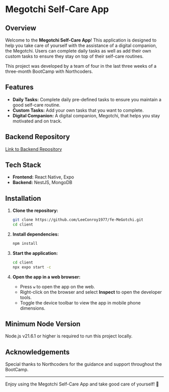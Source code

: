 # Megotchi Self-Care App

## Overview

Welcome to the **Megotchi Self-Care App**! This application is designed to help you take care of yourself with the assistance of a digital companion, the Megotchi. Users can complete daily tasks as well as add their own custom tasks to ensure they stay on top of their self-care routines.

This project was developed by a team of four in the last three weeks of a three-month BootCamp with Northcoders.

## Features

- **Daily Tasks:** Complete daily pre-defined tasks to ensure you maintain a good self-care routine.
- **Custom Tasks:** Add your own tasks that you want to complete.
- **Digital Companion:** A digital companion, Megotchi, that helps you stay motivated and on track.

## Backend Repository

[Link to Backend Repository](https://github.com/joecomyn/be-megotchi.git)

## Tech Stack

- **Frontend:** React Native, Expo
- **Backend:** NestJS, MongoDB

## Installation

1. **Clone the repository:**

    ```bash
    git clone https://github.com/LeeConroy1977/fe-MeGotchi.git
    cd client
    ```

2. **Install dependencies:**

    ```bash
    npm install
    ```

3. **Start the application:**

    ```bash
    cd client
    npx expo start -c
    ```

4. **Open the app in a web browser:**

    - Press `w` to open the app on the web.
    - Right-click on the browser and select **Inspect** to open the developer tools.
    - Toggle the device toolbar to view the app in mobile phone dimensions.

## Minimum Node Version

Node.js v21.6.1 or higher is required to run this project locally.

## Acknowledgements

Special thanks to Northcoders for the guidance and support throughout the BootCamp.

---

Enjoy using the Megotchi Self-Care App and take good care of yourself! 🚀


